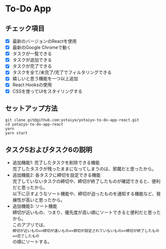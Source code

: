 # To-Do App

## チェック項目
- [x] 最新のバージョンのReactを使用
- [x] 最新のGoogle Chromeで動く 
- [x] タスクが一覧できる
- [x] タスクが追加できる
- [x] タスクが完了できる
- [x] タスクを全て/未完了/完了でフィルタリングできる
- [x] 嬉しいと思う機能を一つ以上追加
- [x] React Hooksの使用
- [x] CSSを使ってUIをスタイリングする

## セットアップ方法
```
git clone git@github.com:yotaiyo/yotaiyo-to-do-app-react.git
cd yotaiyo-to-do-app-react  
yarn  
yarn start
```

## タスク5およびタスク6の説明
- 追加機能1: 完了したタスクを削除できる機能  
完了したタスクが残ったままになってしまうのは、邪魔だと思ったから。
- 追加機能2: 各タスクに締切を設定できる機能  
完了していないタスクの締切や、締切が終了したものが確認できると、便利だと思ったから。  
以下に示すようなソート機能や、締切が迫ったものを通知する機能など、発展性が高いと思ったから。
- 追加機能3: ソート機能  
締切が近いもの、つまり、優先度が高い順にソートできると便利だと思ったから。  
このアプリでは、  
`締切が近いもの=>締切が遠いもの=>締切が設定されていないもの=>締切が終了したもの=>完了したもの`  
の順にソートする。
